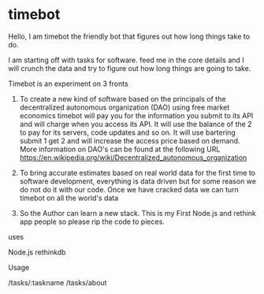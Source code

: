 # timebot
Hello, I am timebot the friendly bot that figures out how long things take to do.

I am starting off with tasks for software.  feed me in the core details and I will crunch the data and try to figure out how long things are going to take.

Timebot is an experiment on 3 fronts 

1) To create a new kind of software based on the principals of the decentralized autonomous organization (DAO) using free market economics timebot will pay you for the information you submit to its API and will charge when you access its API.  It will use the balance of the 2 to pay for its servers, code updates and so on.  It will use bartering submit 1 get 2 and  will increase the access price based on demand. More information on DAO's can be found at the following URL  https://en.wikipedia.org/wiki/Decentralized_autonomous_organization

2) To bring accurate estimates based on real world data for the first time to software development, everything is data driven but for some reason we do not do it with our code.  Once we have cracked data we can turn timebot on all the world's data

3) So the Author can learn a new stack.  This is my First Node.js and rethink app people so please  rip the code  to pieces.


uses 

Node.js
rethinkdb 

Usage

/tasks/:taskname
/tasks/about

